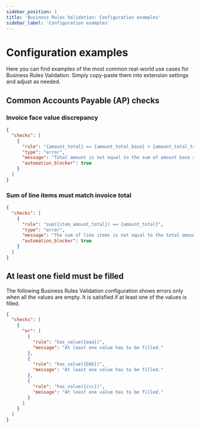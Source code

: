 ```yaml
---
sidebar_position: 1
title: 'Business Rules Validation: Configuration examples'
sidebar_label: 'Configuration examples'
---
```


# Configuration examples

Here you can find examples of the most common real-world use cases for Business Rules Validation. Simply copy-paste them into extension settings and adjust as needed.

## Common Accounts Payable (AP) checks

### Invoice face value discrepancy

```json
{
  "checks": [
    {
      "rule": "{amount_total} == {amount_total_base} + {amount_total_tax}",
      "type": "error",
      "message": "Total amount is not equal to the sum of amount base and the tax",
      "automation_blocker": true
    }
  ]
}
```

### Sum of line items must match invoice total

```json
{
  "checks": [
    {
      "rule": "sum({item_amount_total}) == {amount_total}",
      "type": "error",
      "message": "The sum of line items is not equal to the total amount.",
      "automation_blocker": true
    }
  ]
}
```

## At least one field must be filled

The following Business Rules Validation configuration shows errors only when all the values are empty. It is satisfied if at least one of the values is filled.

```json
{
  "checks": [
    {
      "or": [
        {
          "rule": "has_value({aaa})",
          "message": "At least one value has to be filled."
        },
        {
          "rule": "has_value({bbb})",
          "message": "At least one value has to be filled."
        },
        {
          "rule": "has_value({ccc})",
          "message": "At least one value has to be filled."
        }
      ]
    }
  ]
}
```
